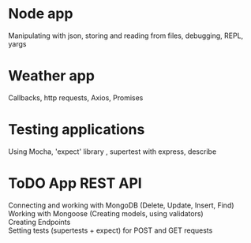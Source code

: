 <h1>Node app</h1>
Manipulating with json, storing and reading from files, debugging, REPL, yargs

<h1>Weather app</h1>
Callbacks, http requests, Axios, Promises

<h1>Testing applications</h1>
Using Mocha, 'expect' library , supertest with express, describe

<h1>ToDO App REST API</h1>
Connecting and working with MongoDB (Delete, Update, Insert, Find)<br>
Working with Mongoose (Creating models, using validators)<br>
Creating Endpoints<br>
Setting tests (supertests + expect) for POST and GET requests<br>
